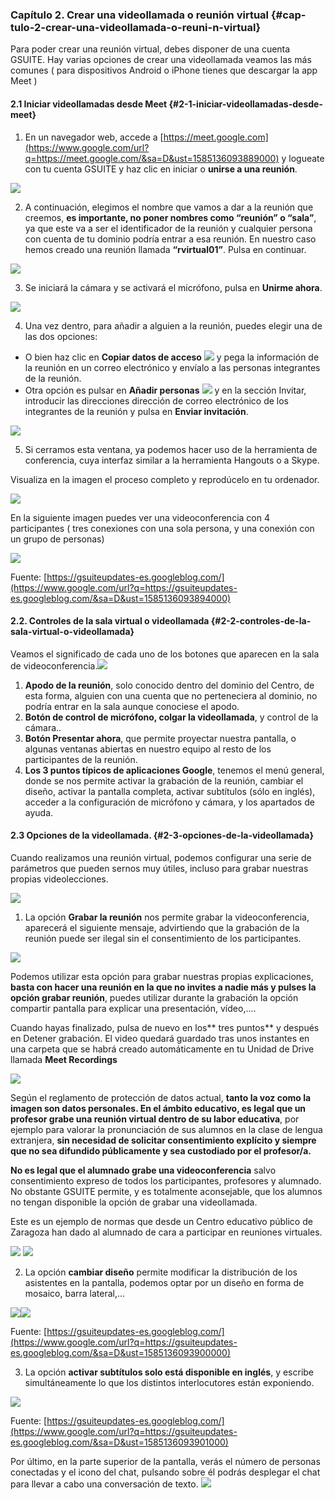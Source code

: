 ### Capítulo 2\. Crear una videollamada o reunión virtual {#cap-tulo-2-crear-una-videollamada-o-reuni-n-virtual}

Para poder crear una reunión virtual, debes disponer de una cuenta GSUITE. Hay varias opciones de crear una videollamada veamos las más comunes ( para dispositivos Android o iPhone tienes que descargar la app Meet )

#### 2.1 Iniciar videollamadas desde Meet {#2-1-iniciar-videollamadas-desde-meet}

1)  En un navegador web, accede a [https://meet.google.com](https://www.google.com/url?q=https://meet.google.com/&sa=D&ust=1585136093889000)  y logueate con tu cuenta GSUITE y haz clic en iniciar o **unirse a una reunión**.

 ![](images/m4image36.png)

2)  A continuación, elegimos el nombre que vamos a dar a la reunión que creemos, **es importante, no poner nombres como “reunión” o “sala”**, ya que este va a ser el identificador de la reunión y cualquier persona con cuenta de tu dominio podría entrar a esa reunión. En nuestro caso hemos creado una reunión llamada **“rvirtual01”**. Pulsa en continuar.

 ![](images/m4image34.png)

3)  Se iniciará la cámara y se activará el micrófono, pulsa en  **Unirme ahora**.

![](images/m4image41.png)

4)  Una vez dentro, para añadir a alguien a la reunión, puedes elegir una de las dos opciones:

*   O bien haz clic en **Copiar datos de acceso**  ![](images/m4image19.png) y pega la información de la reunión en un correo electrónico y envíalo a las personas integrantes de la reunión.
*   Otra opción es pulsar en **Añadir personas**  ![](images/m4image7.png) y en la sección Invitar, introducir las direcciones  dirección de correo electrónico de los integrantes de la reunión y pulsa en **Enviar invitación**.

![](images/m4image16.png) 

5)  Si cerramos esta ventana, ya podemos hacer uso de la herramienta de conferencia, cuya interfaz similar a la herramienta Hangouts o a Skype.

Visualiza en la imagen el proceso completo y reprodúcelo en tu ordenador.

![](images/m4image42.gif)

En la siguiente imagen puedes ver una videoconferencia con 4 participantes ( tres conexiones con una sola persona, y una conexión con un grupo de personas)

![](images/m4image44.png)

Fuente: [https://gsuiteupdates-es.googleblog.com/](https://www.google.com/url?q=https://gsuiteupdates-es.googleblog.com/&sa=D&ust=1585136093894000)

#### 2.2\. Controles de la sala virtual o videollamada {#2-2-controles-de-la-sala-virtual-o-videollamada}

Veamos el significado de cada uno de los botones que aparecen en la sala de videoconferencia.![](images/m4image2.png) 

1.  **Apodo de la reunión**, solo conocido dentro del dominio del Centro, de esta forma, alguien con una cuenta que no perteneciera al dominio, no podría entrar en la sala aunque conociese el apodo.
2.  **Botón de control de micrófono, colgar la videollamada**, y control de la cámara..
3.  **Botón Presentar ahora**, que permite proyectar nuestra pantalla, o algunas ventanas abiertas en nuestro equipo al resto de los participantes de la reunión.
4.  **Los 3 puntos típicos de aplicaciones Google**, tenemos el menú general, donde se nos permite activar la grabación de la reunión, cambiar el diseño, activar la pantalla completa, activar subtítulos (sólo en inglés), acceder a la configuración de micrófono y cámara, y los apartados de ayuda.

#### 2.3 Opciones de la videollamada. {#2-3-opciones-de-la-videollamada}

Cuando realizamos una reunión virtual, podemos configurar una serie de parámetros que pueden sernos muy útiles, incluso para grabar nuestras propias videolecciones.

  ![](images/m4image35.gif)

1)  La opción **Grabar la reunión** nos permite grabar la videoconferencia, aparecerá el siguiente mensaje, advirtiendo que la grabación de la reunión puede ser ilegal sin el consentimiento de los participantes.

![](images/m4image1.png)

Podemos utilizar esta opción para grabar nuestras propias explicaciones, **basta con hacer una reunión en la que no invites a nadie más y pulses la opción grabar reunión**, puedes utilizar durante la grabación la opción compartir pantalla para explicar una presentación, vídeo,....

Cuando hayas finalizado, pulsa de nuevo en los** tres puntos** y después en Detener grabación. El video quedará guardado tras unos instantes en una carpeta que se habrá creado automáticamente en tu Unidad de Drive llamada **Meet Recordings**

![](images/m4image40.png)

Según el reglamento de protección de datos actual, **tanto la voz como la imagen son datos personales. En el ámbito educativo, es legal que un profesor grabe una reunión virtual dentro de su labor educativa**, por ejemplo para valorar la pronunciación de sus alumnos en la clase de lengua extranjera, **sin necesidad de solicitar consentimiento explícito y siempre que no sea difundido públicamente y sea custodiado por el profesor/a.**

**No es legal que el alumnado grabe una videoconferencia** salvo consentimiento expreso de todos los participantes, profesores y alumnado. No obstante GSUITE permite, y es totalmente aconsejable, que los alumnos no tengan disponible la opción de grabar una videollamada.

Este es un ejemplo de normas que desde un Centro educativo público de Zaragoza han dado al alumnado de cara a participar en reuniones virtuales.

![](images/m4image4.png)
![](images/m4image57.png)

2)  La opción **cambiar diseño** permite modificar la distribución de los asistentes en la pantalla, podemos optar por un diseño en forma de mosaico, barra lateral,...

![](images/m4image50.png)![](images/m4image58.png)

Fuente: [https://gsuiteupdates-es.googleblog.com/](https://www.google.com/url?q=https://gsuiteupdates-es.googleblog.com/&sa=D&ust=1585136093900000)

3)  La opción **activar subtítulos solo está disponible en inglés**, y escribe simultáneamente lo que los distintos interlocutores están exponiendo.

![](images/m4image14.png)

Fuente: [https://gsuiteupdates-es.googleblog.com/](https://www.google.com/url?q=https://gsuiteupdates-es.googleblog.com/&sa=D&ust=1585136093901000)

Por último, en la parte superior de la pantalla, verás el número de personas conectadas y el icono del chat, pulsando sobre él podrás desplegar el chat para llevar a cabo una conversación de texto. ![](images/m4image25.png)